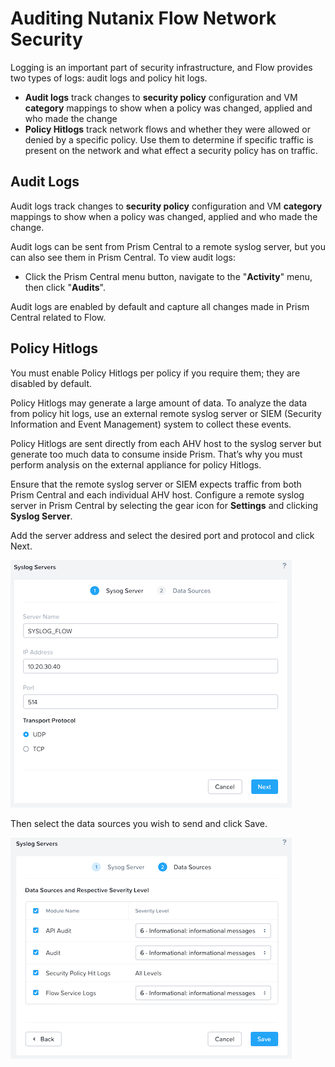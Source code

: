 # Auditing Nutanix Flow Network Security 

Logging is an important part of security infrastructure, and Flow provides two types of logs: audit logs and policy hit logs. 

- **Audit logs** track changes to **security policy** configuration and VM **category** mappings to show when a policy was changed, applied and who made the change
- **Policy Hitlogs** track network flows and whether they were allowed or denied by a specific policy. Use them to determine if specific traffic is present on the network and what effect a security policy has on traffic.

## Audit Logs

Audit logs track changes to **security policy** configuration and VM **category** mappings to show when a policy was changed, applied and who made the change. 

Audit logs can be sent from Prism Central to a remote syslog server, but you can also see them in Prism Central. To view audit logs:

- Click the Prism Central menu button, navigate to the "**Activity**" menu, then click "**Audits**". 

Audit logs are enabled by default and capture all changes made in Prism Central related to Flow.

## Policy Hitlogs

You must enable Policy Hitlogs per policy if you require them; they are disabled by default. 

Policy Hitlogs may generate a large amount of data. To analyze the data from policy hit logs, use an external remote syslog server or SIEM (Security Information and Event Management) system to collect these events.

Policy Hitlogs are sent directly from each AHV host to the syslog server but generate too much data to consume inside Prism. That’s why you must perform analysis on the external appliance for policy Hitlogs. 

Ensure that the remote syslog server or SIEM expects traffic from both Prism Central and each individual AHV host. Configure a remote syslog server in Prism Central by selecting the gear icon for **Settings** and clicking **Syslog Server**. 

Add the server address and select the desired port and protocol and click Next.

![Syslog Server](../images/bp-2125-securing-citrix-virtual-apps-and-desktops-with-nutanix-flow_image43.png "Syslog Server")

Then select the data sources you wish to send and click Save.

![Syslog Server Rules](../images/bp-2125-securing-citrix-virtual-apps-and-desktops-with-nutanix-flow_image44.png "Syslog Server Rules")